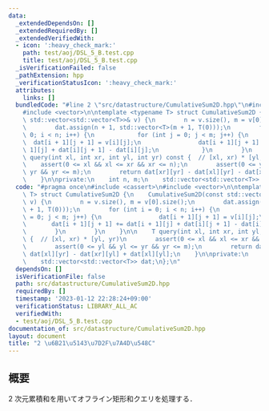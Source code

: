 ```yaml
---
data:
  _extendedDependsOn: []
  _extendedRequiredBy: []
  _extendedVerifiedWith:
  - icon: ':heavy_check_mark:'
    path: test/aoj/DSL_5_B.test.cpp
    title: test/aoj/DSL_5_B.test.cpp
  _isVerificationFailed: false
  _pathExtension: hpp
  _verificationStatusIcon: ':heavy_check_mark:'
  attributes:
    links: []
  bundledCode: "#line 2 \"src/datastructure/CumulativeSum2D.hpp\"\n#include <cassert>\n\
    #include <vector>\n\ntemplate <typename T> struct CumulativeSum2D {\n    CumulativeSum2D(const\
    \ std::vector<std::vector<T>>& v) {\n        n = v.size(), m = v[0].size();\n\
    \        dat.assign(n + 1, std::vector<T>(m + 1, T(0)));\n        for (int i =\
    \ 0; i < n; i++) {\n            for (int j = 0; j < m; j++) {\n              \
    \  dat[i + 1][j + 1] = v[i][j];\n                dat[i + 1][j + 1] += dat[i +\
    \ 1][j] + dat[i][j + 1] - dat[i][j];\n            }\n        }\n    }\n\n    T\
    \ query(int xl, int xr, int yl, int yr) const {  // [xl, xr) * [yl, yr)\n    \
    \    assert(0 <= xl && xl <= xr && xr <= n);\n        assert(0 <= yl && yl <=\
    \ yr && yr <= m);\n        return dat[xr][yr] - dat[xl][yr] - dat[xr][yl] + dat[xl][yl];\n\
    \    }\n\nprivate:\n    int n, m;\n    std::vector<std::vector<T>> dat;\n};\n"
  code: "#pragma once\n#include <cassert>\n#include <vector>\n\ntemplate <typename\
    \ T> struct CumulativeSum2D {\n    CumulativeSum2D(const std::vector<std::vector<T>>&\
    \ v) {\n        n = v.size(), m = v[0].size();\n        dat.assign(n + 1, std::vector<T>(m\
    \ + 1, T(0)));\n        for (int i = 0; i < n; i++) {\n            for (int j\
    \ = 0; j < m; j++) {\n                dat[i + 1][j + 1] = v[i][j];\n         \
    \       dat[i + 1][j + 1] += dat[i + 1][j] + dat[i][j + 1] - dat[i][j];\n    \
    \        }\n        }\n    }\n\n    T query(int xl, int xr, int yl, int yr) const\
    \ {  // [xl, xr) * [yl, yr)\n        assert(0 <= xl && xl <= xr && xr <= n);\n\
    \        assert(0 <= yl && yl <= yr && yr <= m);\n        return dat[xr][yr] -\
    \ dat[xl][yr] - dat[xr][yl] + dat[xl][yl];\n    }\n\nprivate:\n    int n, m;\n\
    \    std::vector<std::vector<T>> dat;\n};\n"
  dependsOn: []
  isVerificationFile: false
  path: src/datastructure/CumulativeSum2D.hpp
  requiredBy: []
  timestamp: '2023-01-12 22:28:24+09:00'
  verificationStatus: LIBRARY_ALL_AC
  verifiedWith:
  - test/aoj/DSL_5_B.test.cpp
documentation_of: src/datastructure/CumulativeSum2D.hpp
layout: document
title: "2 \u6B21\u5143\u7D2F\u7A4D\u548C"
---
```


## 概要
2 次元累積和を用いてオフライン矩形和クエリを処理する．
